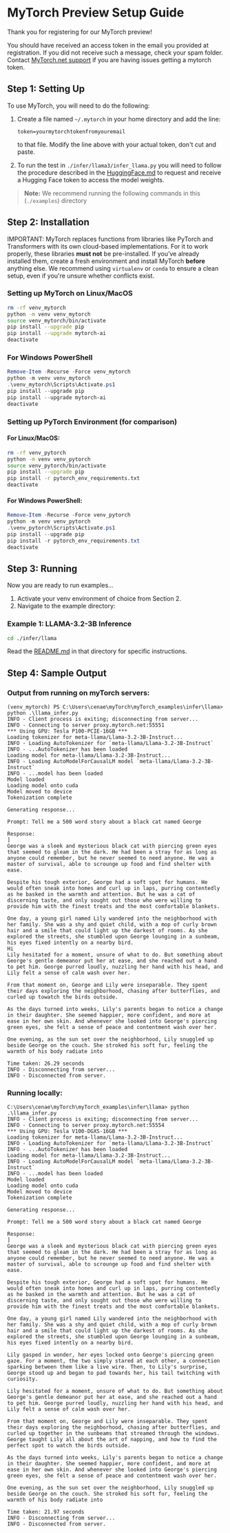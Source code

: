 # MyTorch Preview Setup Guide

Thank you for registering for our MyTorch preview!

You should have received an access token in the email you provided at registration.
If you did not receive such a message, check your spam folder.
Contact [MyTorch.net support](https://mytorch.net/support) if you are having issues getting a mytorch token.

## Step 1: Setting Up

To use MyTorch, you will need to do the following:

1. Create a file named `~/.mytorch` in your home directory and add the line:
   ```
   token=yourmytorchtokenfromyouremail
   ```
   to that file. Modify the line above with your actual token, don't cut and paste.

2. To run the test in `./infer/llama3/infer_llama.py` you will need to follow the procedure described in the [HuggingFace.md](HuggingFace.md) 
   to request and receive a Hugging Face token to access the model weights.

> **Note:** We recommend running the following commands in this (`./examples`) directory

## Step 2: Installation
IMPORTANT: MyTorch replaces functions from libraries like PyTorch and Transformers with its own cloud-based implementations. For it to work properly, these libraries **must not** be pre-installed. If you’ve already installed them, create a fresh environment and install MyTorch **before** anything else. We recommend using `virtualenv` or `conda` to ensure a clean setup, even if you're unsure whether conflicts exist.

### Setting up MyTorch on Linux/MacOS

```bash
rm -rf venv_mytorch
python -m venv venv_mytorch
source venv_mytorch/bin/activate
pip install --upgrade pip
pip install --upgrade mytorch-ai
deactivate
```

### For Windows PowerShell

```powershell
Remove-Item -Recurse -Force venv_mytorch
python -m venv venv_mytorch
.\venv_mytorch\Scripts\Activate.ps1
pip install --upgrade pip
pip install --upgrade mytorch-ai
deactivate
```

### Setting up PyTorch Environment (for comparison)

#### For Linux/MacOS:

```bash
rm -rf venv_pytorch
python -m venv venv_pytorch
source venv_pytorch/bin/activate
pip install --upgrade pip
pip install -r pytorch_env_requirements.txt
deactivate
```

#### For Windows PowerShell:

```powershell
Remove-Item -Recurse -Force venv_pytorch
python -m venv venv_pytorch
.\venv_pytorch\Scripts\Activate.ps1
pip install --upgrade pip
pip install -r pytorch_env_requirements.txt
deactivate
```

## Step 3: Running

Now you are ready to run examples...

1. Activate your venv environment of choice from Section 2.
2. Navigate to the example directory:

### Example 1: LLAMA-3.2-3B Inference

```bash
cd ./infer/llama
```

Read the [README.md](./infer/llama/README.md) in that directory for specific instructions.

## Step 4: Sample Output

### Output from running on myTorch servers:

```
(venv_mytorch) PS C:\Users\cenae\myTorch\myTorch_examples\infer\llama> python .\llama_infer.py
INFO - Client process is exiting; disconnecting from server...
INFO - Connecting to server proxy.mytorch.net:55551
*** Using GPU: Tesla P100-PCIE-16GB ***
Loading tokenizer for meta-llama/Llama-3.2-3B-Instruct...
INFO - Loading AutoTokenizer for `meta-llama/Llama-3.2-3B-Instruct`
INFO - ...AutoTokenizer has been loaded
Loading model for meta-llama/Llama-3.2-3B-Instruct...
INFO - Loading AutoModelForCausalLM model `meta-llama/Llama-3.2-3B-Instruct`
INFO - ...model has been loaded
Model loaded
Loading model onto cuda
Model moved to device
Tokenization complete

Generating response...

Prompt: Tell me a 500 word story about a black cat named George

Response:
]
George was a sleek and mysterious black cat with piercing green eyes that seemed to gleam in the dark. He had been a stray for as long as anyone could remember, but he never seemed to need anyone. He was a master of survival, able to scrounge up food and find shelter with ease.

Despite his tough exterior, George had a soft spot for humans. He would often sneak into homes and curl up in laps, purring contentedly as he basked in the warmth and attention. But he was a cat of discerning taste, and only sought out those who were willing to provide him with the finest treats and the most comfortable blankets.

One day, a young girl named Lily wandered into the neighborhood with her family. She was a shy and quiet child, with a mop of curly brown hair and a smile that could light up the darkest of rooms. As she explored the streets, she stumbled upon George lounging in a sunbeam, his eyes fixed intently on a nearby bird.       
Hi
Lily hesitated for a moment, unsure of what to do. But something about George's gentle demeanor put her at ease, and she reached out a hand to pet him. George purred loudly, nuzzling her hand with his head, and Lily felt a sense of calm wash over her.

From that moment on, George and Lily were inseparable. They spent their days exploring the neighborhood, chasing after butterflies, and curled up towatch the birds outside.

As the days turned into weeks, Lily's parents began to notice a change in their daughter. She seemed happier, more confident, and more at ease in her own skin. And whenever she looked into George's piercing green eyes, she felt a sense of peace and contentment wash over her.

One evening, as the sun set over the neighborhood, Lily snuggled up beside George on the couch. She stroked his soft fur, feeling the warmth of his body radiate into

Time taken: 26.29 seconds
INFO - Disconnecting from server...
INFO - Disconnected from server.
```

### Running locally:

```
C:\Users\cenae\myTorch\myTorch_examples\infer\llama> python .\llama_infer.py
INFO - Client process is exiting; disconnecting from server...
INFO - Connecting to server proxy.mytorch.net:55554
*** Using GPU: Tesla V100-DGXS-16GB ***
Loading tokenizer for meta-llama/Llama-3.2-3B-Instruct...
INFO - Loading AutoTokenizer for `meta-llama/Llama-3.2-3B-Instruct`
INFO - ...AutoTokenizer has been loaded
Loading model for meta-llama/Llama-3.2-3B-Instruct...
INFO - Loading AutoModelForCausalLM model `meta-llama/Llama-3.2-3B-Instruct`
INFO - ...model has been loaded
Model loaded
Loading model onto cuda
Model moved to device
Tokenization complete

Generating response...

Prompt: Tell me a 500 word story about a black cat named George

Response:
]
George was a sleek and mysterious black cat with piercing green eyes that seemed to gleam in the dark. He had been a stray for as long as anyone could remember, but he never seemed to need anyone. He was a master of survival, able to scrounge up food and find shelter with ease.

Despite his tough exterior, George had a soft spot for humans. He would often sneak into homes and curl up in laps, purring contentedly as he basked in the warmth and attention. But he was a cat of discerning taste, and only sought out those who were willing to provide him with the finest treats and the most comfortable blankets.

One day, a young girl named Lily wandered into the neighborhood with her family. She was a shy and quiet child, with a mop of curly brown hair and a smile that could light up the darkest of rooms. As she explored the streets, she stumbled upon George lounging in a sunbeam, his eyes fixed intently on a nearby bird.     

Lily gasped in wonder, her eyes locked onto George's piercing green gaze. For a moment, the two simply stared at each other, a connection sparking between them like a live wire. Then, to Lily's surprise, George stood up and began to pad towards her, his tail twitching with curiosity.

Lily hesitated for a moment, unsure of what to do. But something about George's gentle demeanor put her at ease, and she reached out a hand to pet him. George purred loudly, nuzzling her hand with his head, and Lily felt a sense of calm wash over her.

From that moment on, George and Lily were inseparable. They spent their days exploring the neighborhood, chasing after butterflies, and curled up together in the sunbeams that streamed through the windows. George taught Lily all about the art of napping, and how to find the perfect spot to watch the birds outside.     

As the days turned into weeks, Lily's parents began to notice a change in their daughter. She seemed happier, more confident, and more at ease in her own skin. And whenever she looked into George's piercing green eyes, she felt a sense of peace and contentment wash over her.

One evening, as the sun set over the neighborhood, Lily snuggled up beside George on the couch. She stroked his soft fur, feeling the warmth of his body radiate into

Time taken: 21.97 seconds
INFO - Disconnecting from server...
INFO - Disconnected from server.
```
